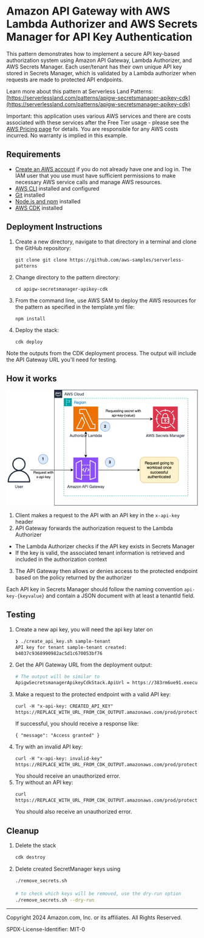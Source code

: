 # Amazon API Gateway with AWS Lambda Authorizer and AWS Secrets Manager for API Key Authentication

This pattern demonstrates how to implement a secure API key-based authorization system using Amazon API Gateway, Lambda Authorizer, and AWS Secrets Manager. Each user/tenant has their own unique API key stored in Secrets Manager, which is validated by a Lambda authorizer when requests are made to protected API endpoints.

Learn more about this pattern at Serverless Land Patterns: [https://serverlessland.com/patterns/apigw-secretsmanager-apikey-cdk](https://serverlessland.com/patterns/apigw-secretsmanager-apikey-cdk)

Important: this application uses various AWS services and there are costs associated with these services after the Free Tier usage - please see the [AWS Pricing page](https://aws.amazon.com/pricing/) for details. You are responsible for any AWS costs incurred. No warranty is implied in this example.

## Requirements

* [Create an AWS account](https://portal.aws.amazon.com/gp/aws/developer/registration/index.html) if you do not already have one and log in. The IAM user that you use must have sufficient permissions to make necessary AWS service calls and manage AWS resources.
* [AWS CLI](https://docs.aws.amazon.com/cli/latest/userguide/install-cliv2.html) installed and configured
* [Git](https://git-scm.com/book/en/v2/Getting-Started-Installing-Git) installed
* [Node.js and npm](https://nodejs.org/) installed
* [AWS CDK](https://docs.aws.amazon.com/cdk/latest/guide/getting_started.html) installed

## Deployment Instructions

1. Create a new directory, navigate to that directory in a terminal and clone the GitHub repository:
    ```
    git clone git clone https://github.com/aws-samples/serverless-patterns
    ```
1. Change directory to the pattern directory:
    ```
    cd apigw-secretsmanager-apikey-cdk
    ```
1. From the command line, use AWS SAM to deploy the AWS resources for the pattern as specified in the template.yml file:
    ```
    npm install
    ```
1. Deploy the stack:
    ```
    cdk deploy
    ```

Note the outputs from the CDK deployment process. The output will include the API Gateway URL you'll need for testing.

## How it works

![Architecture Diagram](./apigw-secretsmanager-apikey-cdk.png)

1. Client makes a request to the API with an API key in the `x-api-key` header
2. API Gateway forwards the authorization request to the Lambda Authorizer
  - The Lambda Authorizer checks if the API key exists in Secrets Manager
  - If the key is valid, the associated tenant information is retrieved and included in the authorization context
3. The API Gateway then allows or denies access to the protected endpoint based on the policy returned by the authorizer

Each API key in Secrets Manager should follow the naming convention `api-key-{keyvalue}` and contain a JSON document with at least a tenantId field.

## Testing

1. Create a new api key, you will need the api key later on
    ```
    ❯ ./create_api_key.sh sample-tenant
    API key for tenant sample-tenant created: b4037c9368990982ac5d1c670053bf76
    ```
1. Get the API Gateway URL from the deployment output:
    ```bash
    # The output will be similar to
    ApigwSecretsmanagerApikeyCdkStack.ApiUrl = https://383rm6ue91.execute-api.us-east-1.amazonaws.com/prod/
    ```
1. Make a request to the protected endpoint with a valid API key:
    ```
    curl -H "x-api-key: CREATED_API_KEY" https://REPLACE_WITH_URL_FROM_CDK_OUTPUT.amazonaws.com/prod/protected
    ```
    If successful, you should receive a response like:
    ```
    { "message": "Access granted" }
    ```
1. Try with an invalid API key:
    ```
    curl -H "x-api-key: invalid-key" https://REPLACE_WITH_URL_FROM_CDK_OUTPUT.amazonaws.com/prod/protected
    ```
    You should receive an unauthorized error.
1. Try without an API key:
    ```
    curl https://REPLACE_WITH_URL_FROM_CDK_OUTPUT.amazonaws.com/prod/protected
    ```
    You should also receive an unauthorized error.


## Cleanup

1. Delete the stack
    ```bash
    cdk destroy
    ```
1. Delete created SecretManager keys using
    ```bash
    ./remove_secrets.sh

    # to check which keys will be removed, use the dry-run option
    ./remove_secrets.sh --dry-run
    ```

----
Copyright 2024 Amazon.com, Inc. or its affiliates. All Rights Reserved.

SPDX-License-Identifier: MIT-0
